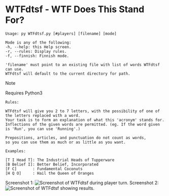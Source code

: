 
# WTFdtsf - WTF Does This Stand For?
```
Usage: py WTFdtsf.py [#players] [filename] [mode]

Mode is any of the following:
-h, --help: this Help screen.
-r, --rules: Display rules.
-f, --finnish: Finnish mode.

'filename' must point to an existing file with list of words WTFdtsf can use.
WTFdtsf will default to the current directory for path.
```
>[!NOTE]
>Requires Python3
```
Rules:

WTFdtsf will give you 2 to 7 letters, with the possibility of one of the letters replaced with a word.
Your task is to form an explanation of what this 'acronym' stands for.
Inflections of the given words are permitted. (eg. If the word given is 'Run', you can use 'Running'.)

Prepositions, articles, and punctuation do not count as words,
so you can use them as much or as little as you want.

Examples:

[T I Head T]: The Industrial Heads of Tupperware
[B Belief I]: Better Belief, Incorporated
[F C]       : Fundamental Coconuts
[H Q O]     : Hail the Queen of Oranges
```
Screenshot 1:
![Screenshot of WTFdtsf during player turn.](https://imgur.com/CaoHpoD.png)
Screenshot 2:
![Screenshot of WTFdtsf showing results.](https://imgur.com/HT2ViCO.png)

